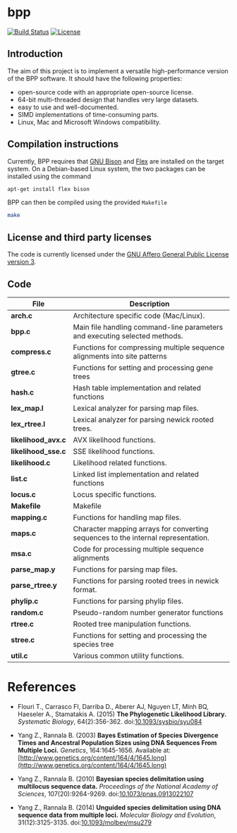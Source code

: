 # bpp

[![Build Status](https://travis-ci.org/xflouris/bpp.svg?branch=master)](https://travis-ci.org/xflouris/bpp)
[![License](https://img.shields.io/badge/license-AGPL-blue.svg)](http://www.gnu.org/licenses/agpl-3.0.en.html)

## Introduction

The aim of this project is to implement a versatile high-performance version
of the BPP software. It should have the following properties:

* open-source code with an appropriate open-source license.
* 64-bit multi-threaded design that handles very large datasets.
* easy to use and well-documented.
* SIMD implementations of time-consuming parts.
* Linux, Mac and Microsoft Windows compatibility.

## Compilation instructions

Currently, BPP requires that [GNU Bison](http://www.gnu.org/software/bison/)
and [Flex](http://flex.sourceforge.net/) are installed on the target system.
On a Debian-based Linux system, the two packages can be installed using the
command

```bash
apt-get install flex bison
```

BPP can then be compiled using the provided `Makefile`

```bash
make
```

## License and third party licenses

The code is currently licensed under the [GNU Affero General Public License version 3](http://www.gnu.org/licenses/agpl-3.0.en.html).

## Code

| File                  | Description                                                                       |
| --------------------- | --------------------------------------------------------------------------------- |
| **arch.c**            | Architecture specific code (Mac/Linux).                                           |
| **bpp.c**             | Main file handling command-line parameters and executing selected methods.        |
| **compress.c**        | Functions for compressing multiple sequence alignments into site patterns         |
| **gtree.c**           | Functions for setting and processing gene trees                                   |
| **hash.c**            | Hash table implementation and related functions                                   |
| **lex_map.l**         | Lexical analyzer for parsing map files.                                           |
| **lex_rtree.l**       | Lexical analyzer for parsing newick rooted trees.                                 |
| **likelihood_avx.c**  | AVX likelihood functions.                                                         |
| **likelihood_sse.c**  | SSE likelihood functions.                                                         |
| **likelihood.c**      | Likelihood related functions.                                                     |
| **list.c**            | Linked list implementation and related functions                                  |
| **locus.c**           | Locus specific functions.                                                         |
| **Makefile**          | Makefile                                                                          |
| **mapping.c**         | Functions for handling map files.                                                 |
| **maps.c**            | Character mapping arrays for converting sequences to the internal representation. |
| **msa.c**             | Code for processing multiple sequence alignments                                  |
| **parse_map.y**       | Functions for parsing map files.                                                  |
| **parse_rtree.y**     | Functions for parsing rooted trees in newick format.                              |
| **phylip.c**          | Functions for parsing phylip files.                                               |
| **random.c**          | Pseudo-random number generator functions                                          |
| **rtree.c**           | Rooted tree manipulation functions.                                               |
| **stree.c**           | Functions for setting and processing the species tree                             |
| **util.c**            | Various common utility functions.                                                 |

# References

* Flouri T., Carrasco FI, Darriba D., Aberer AJ, Nguyen LT, Minh BQ, Haeseler A., Stamatakis A. (2015)
**The Phylogenetic Likelihood Library.**
*Systematic Biology*, 64(2):356-362.
doi:[10.1093/sysbio/syu084](10.1093/sysbio/syu084)

* Yang Z., Rannala B. (2003)
**Bayes Estimation of Species Divergence Times and Ancestral Population Sizes using DNA Sequences From Multiple Loci.**
*Genetics*, 164:1645-1656.
Available at: [http://www.genetics.org/content/164/4/1645.long](http://www.genetics.org/content/164/4/1645.long)

* Yang Z., Rannala B. (2010)
**Bayesian species delimitation using multilocus sequence data.**
*Proceedings of the National Academy of Sciences*, 107(20):9264-9269.
doi:[10.1073/pnas.0913022107](http://dx.doi.org/10.1073/pnas.0913022107)

* Yang Z., Rannala B. (2014)
**Unguided species delimitation using DNA sequence data from multiple loci.**
*Molecular Biology and Evolution*, 31(12):3125-3135.
doi:[10.1093/molbev/msu279](10.1093/molbev/msu279)
